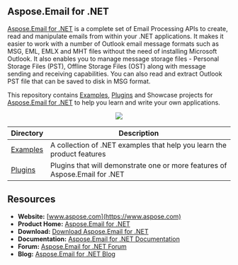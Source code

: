 ## Aspose.Email for .NET

[Aspose.Email for .NET](https://www.aspose.com/products/email/net) is a complete set of Email Processing APIs to create, read and manipulate emails from within your .NET applications. It makes it easier to work with a number of Outlook email message formats such as MSG, EML, EMLX and MHT files without the need of installing Microsoft Outlook. It also enables you to manage message storage files - Personal Storage Files (PST), Offline Storage Files (OST) along with message sending and receiving capabilities. You can also read and extract Outlook PST file that can be saved to disk in MSG format.

This repository contains [Examples](Examples), [Plugins](Plugins) and Showcase projects for [Aspose.Email for .NET](https://www.aspose.com/products/email/net) to help you learn and write your own applications.

<p align="center">
<a title="Download complete Aspose.Email for .NET source code" href="https://github.com/aspose-email/Aspose.Email-for-.NET/archive/master.zip">
	<img src="https://raw.github.com/AsposeExamples/java-examples-dashboard/master/images/downloadZip-Button-Large.png" />
  </a>
</p>

Directory | Description
--------- | -----------
[Examples](Examples)  | A collection of .NET examples that help you learn the product features
[Plugins](Plugins)  | Plugins that will demonstrate one or more features of Aspose.Email for .NET


## Resources

+ **Website:** [www.aspose.com](https://www.aspose.com)
+ **Product Home:** [Aspose.Email for .NET](https://www.aspose.com/products/email/net)
+ **Download:** [Download Aspose.Email for .NET](https://downloads.aspose.com/email/net)
+ **Documentation:** [Aspose.Email for .NET Documentation](https://docs.aspose.com/display/emailnet/Home)
+ **Forum:** [Aspose.Email for .NET Forum](https://www.aspose.com/community/forums/aspose.email-product-family/188/showforum.aspx)
+ **Blog:** [Aspose.Email for .NET Blog](https://blog.aspose.com/category/aspose-products/aspose-email-product-family/) 
